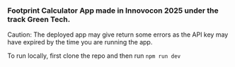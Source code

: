 ### Footprint Calculator App made in Innovocon 2025 under the track Green Tech.

Caution: The deployed app may give return some errors as the API key may have expired by the time you are running the app.

To run locally, first clone the repo and then run
 ``` npm run dev ```